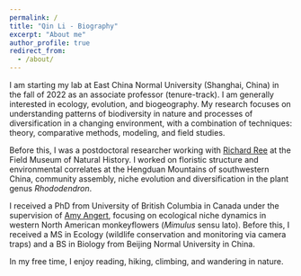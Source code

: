 ```yaml
---
permalink: /
title: "Qin Li - Biography"
excerpt: "About me"
author_profile: true
redirect_from:
  - /about/
---
```



I am starting my lab at East China Normal University (Shanghai, China) in the fall of 2022 as an associate professor (tenure-track). I am generally interested in ecology, evolution, and biogeography. My research focuses on understanding patterns of biodiversity in nature and processes of diversification in a changing environment, with a combination of techniques: theory, comparative methods, modeling, and field studies.

Before this, I was a postdoctoral researcher working with [Richard Ree](https://sites.google.com/fieldmuseum.org/reelab/) at the Field Museum of Natural History. I worked on floristic structure and environmental correlates at the Hengduan Mountains of southwestern China, community assembly, niche evolution and diversification in the plant genus *Rhododendron*.

I received a PhD from University of British Columbia in Canada under the supervision of [Amy Angert](https://angert.github.io), focusing on ecological niche dynamics in western North American monkeyflowers (*Mimulus* sensu lato). Before this, I received a MS in Ecology (wildlife conservation and monitoring via camera traps) and a BS in Biology from Beijing Normal University in China.

In my free time, I enjoy reading, hiking, climbing, and wandering in nature.
